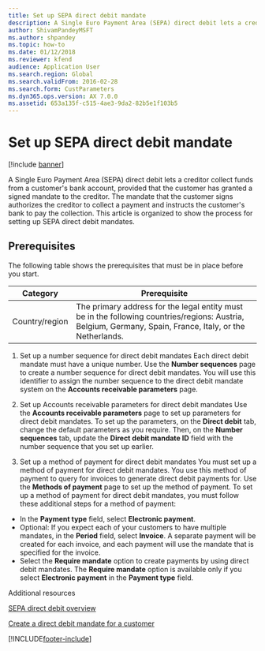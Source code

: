 ```yaml
---
title: Set up SEPA direct debit mandate
description: A Single Euro Payment Area (SEPA) direct debit lets a creditor collect funds from a customer's bank account if the customer has granted a signed mandate to the creditor.
author: ShivamPandeyMSFT
ms.author: shpandey
ms.topic: how-to
ms.date: 01/12/2018
ms.reviewer: kfend
audience: Application User
ms.search.region: Global
ms.search.validFrom: 2016-02-28
ms.search.form: CustParameters
ms.dyn365.ops.version: AX 7.0.0
ms.assetid: 653a135f-c515-4ae3-9da2-82b5e1f103b5
---
```


# Set up SEPA direct debit mandate

[!include [banner](../includes/banner.md)]

A Single Euro Payment Area (SEPA) direct debit lets a creditor collect funds from a customer's bank account, provided that the customer has granted a signed mandate to the creditor. The mandate that the customer signs authorizes the creditor to collect a payment and instructs the customer's bank to pay the collection. This article is organized to show the process for setting up SEPA direct debit mandates.

## Prerequisites
The following table shows the prerequisites that must be in place before you start.

| Category       | Prerequisite                                                                                                                                              |
|----------------|-----------------------------------------------------------------------------------------------------------------------------------------------------------|
| Country/region | The primary address for the legal entity must be in the following countries/regions: Austria, Belgium, Germany, Spain, France, Italy, or the Netherlands. |

1. Set up a number sequence for direct debit mandates
Each direct debit mandate must have a unique number. Use the **Number sequences** page to create a number sequence for direct debit mandates. You will use this identifier to assign the number sequence to the direct debit mandate system on the **Accounts receivable parameters** page.

2. Set up Accounts receivable parameters for direct debit mandates
Use the **Accounts receivable parameters** page to set up parameters for direct debit mandates. To set up the parameters, on the **Direct debit** tab, change the default parameters as you require. Then, on the **Number sequences** tab, update the **Direct debit mandate ID** field with the number sequence that you set up earlier.

3. Set up a method of payment for direct debit mandates
You must set up a method of payment for direct debit mandates. You use this method of payment to query for invoices to generate direct debit payments for. Use the **Methods of payment** page to set up the method of payment. To set up a method of payment for direct debit mandates, you must follow these additional steps for a method of payment:

-   In the **Payment type** field, select **Electronic payment**.
-   Optional: If you expect each of your customers to have multiple mandates, in the **Period** field, select **Invoice**. A separate payment will be created for each invoice, and each payment will use the mandate that is specified for the invoice.
-   Select the **Require mandate** option to create payments by using direct debit mandates. The **Require mandate** option is available only if you select **Electronic payment** in the **Payment type** field.

Additional resources

[SEPA direct debit overview](sepa-direct-debit-overview.md) 

[Create a direct debit mandate for a customer](tasks/create-direct-debit-mandate-customer.md) 



[!INCLUDE[footer-include](../../includes/footer-banner.md)]

